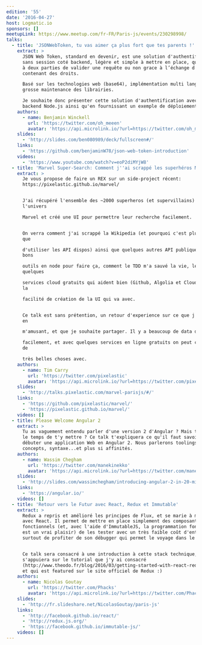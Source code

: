 ```yaml
---
edition: '55'
date: '2016-04-27'
host: Logmatic.io
sponsors: []
meetupLink: https://www.meetup.com/fr-FR/Paris-js/events/230298998/
talks:
  - title: 'JSONWebToken, tu vas aimer ça plus fort que tes parents !'
    extract: >
      JSON Web Token, standard en devenir, est une solution d'authentification
      sans session coté backend, légère et simple à mettre en place, qui permet
      à deux parties de valider une requête ou non grace à l’échange d'un jeton
      contenant des droits.

      Basé sur les technologies web (base64), implémentation multi language avec
      grosse maintenance des librairies.

      Je souhaite donc présenter cette solution d'authentification avec un
      backend Node.js ainsi qu'en fournissant un exemple de déploiement en prod.
    authors:
      - name: Benjamin Winckell
        url: 'https://twitter.com/oh_meeen'
        avatar: 'https://api.microlink.io/?url=https://twitter.com/oh_meeen&amps;embed=image.url'
    slides:
      - 'http://slides.com/ben080989/deck/fullscreen#/'
    links:
      - 'https://github.com/benjaminW78/json-web-token-introduction'
    videos:
      - 'https://www.youtube.com/watch?v=eoP2diMYjW8'
  - title: 'Marvel Super-Search: Comment j''ai scrappé les superhéros Marvel'
    extract: >
      Je vous propose de faire un REX sur un side-project récent:
      https://pixelastic.github.io/marvel/


      J'ai récupéré l'ensemble des ~2000 superheros (et supervillains) de
      l'univers

      Marvel et créé une UI pour permettre leur recherche facilement.


      On verra comment j'ai scrappé la Wikipedia (et pourquoi c'est plus facile
      que

      d'utiliser les API dispos) ainsi que quelques autres API publiques, les
      bons

      outils en node pour faire ça, comment le TDD m'a sauvé la vie, les
      quelques

      services cloud gratuits qui aident bien (Github, Algolia et Cloudinary) et
      la

      facilité de création de la UI qui va avec.


      Ce talk est sans prétention, un retour d'experience sur ce que j'ai appris
      en

      m'amusant, et que je souhaite partager. Il y a beaucoup de data disponible

      facilement, et avec quelques services en ligne gratuits on peut construire
      de

      très belles choses avec.
    authors:
      - name: Tim Carry
        url: 'https://twitter.com/pixelastic'
        avatar: 'https://api.microlink.io/?url=https://twitter.com/pixelastic&amps;embed=image.url'
    slides:
      - 'http://talks.pixelastic.com/marvel-parisjs/#/'
    links:
      - 'https://github.com/pixelastic/marvel/'
      - 'https://pixelastic.github.io/marvel/'
    videos: []
  - title: Please Welcome Angular 2
    extract: >
      Tu as vaguement entendu parler d'une version 2 d'Angular ? Mais tu n'as eu
      le temps de t'y mettre ? Ce talk t'expliquera ce qu'il faut savoir pour
      débuter une application Web en Angular 2. Nous parlerons toolings,
      concepts, syntaxe...et plus si affinités.
    authors:
      - name: Wassim Chegham
        url: 'https://twitter.com/manekinekko'
        avatar: 'https://api.microlink.io/?url=https://twitter.com/manekinekko&amps;embed=image.url'
    slides:
      - 'http://slides.com/wassimchegham/introducing-angular-2-in-20-minutes#/'
    links:
      - 'https://angular.io/'
    videos: []
  - title: 'Retour vers le Futur avec React, Redux et Immutable'
    extract: >
      Redux a repris et amélioré les principes de Flux, et se marie à merveille
      avec React. Il permet de mettre en place simplement des composants
      fonctionnels (et, avec l'aide d'ImmutableJS, la programmation fonctionnel
      est un vrai plaisir) de les tester avec un très faible coût d'entrée, et
      surtout de profiter de son débugger qui permet le voyage dans le temps !


      Ce talk sera consacré à une introduction à cette stack technique, et
      s'appuiera sur le tutorial que j'y ai consacré
      (http://www.theodo.fr/blog/2016/03/getting-started-with-react-redux-and-immutable-a-test-driven-tutorial-part-1/)
      et qui est featured sur le site officiel de Redux :)
    authors:
      - name: Nicolas Goutay
        url: 'https://twitter.com/Phacks'
        avatar: 'https://api.microlink.io/?url=https://twitter.com/Phacks&amps;embed=image.url'
    slides:
      - 'http://fr.slideshare.net/NicolasGoutay/paris-js'
    links:
      - 'http://facebook.github.io/react/'
      - 'http://redux.js.org/'
      - 'https://facebook.github.io/immutable-js/'
    videos: []
---
```

